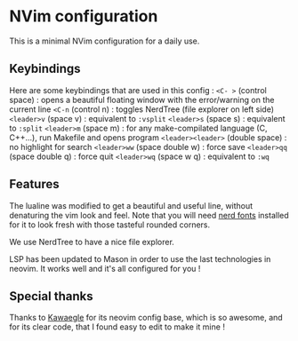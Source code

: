 # NVim configuration

This is a minimal NVim configuration for a daily use.

## Keybindings

Here are some keybindings that are used in this config :
`<C- >` (control space) : opens a beautiful floating window with the error/warning on the current line
`<C-n` (control n) : toggles NerdTree (file explorer on left side)
`<leader>v` (space v) : equivalent to `:vsplit`
`<leader>s` (space s) : equivalent to `:split`
`<leader>m` (space m) : for any make-compilated language (C, C++...), run Makefile and opens program
`<leader><leader>` (double space) : no highlight for search
`<leader>ww` (space double w) : force save
`<leader>qq` (space double q) : force quit
`<leader>wq` (space w q) : equivalent to `:wq`

## Features

The lualine was modified to get a beautiful and useful line, without denaturing the vim look and feel.
Note that you will need [nerd fonts](https://github.com/ryanoasis/nerd-fonts) installed for it to look fresh with those tasteful rounded corners.

We use NerdTree to have a nice file explorer.

LSP has been updated to Mason in order to use the last technologies in neovim. It works well and it's all configured for you !

## Special thanks

Thanks to [Kawaegle](https://github.com/kawaegle) for its neovim config base, which is so awesome, and for its clear code, that I found easy to edit to make it mine !

